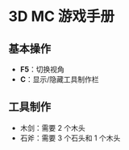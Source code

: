 # 3D MC 游戏手册

## 基本操作
- **F5**：切换视角
- **C**：显示/隐藏工具制作栏

## 工具制作
- 木剑：需要 2 个木头
- 石斧：需要 3 个石头和 1 个木头    
